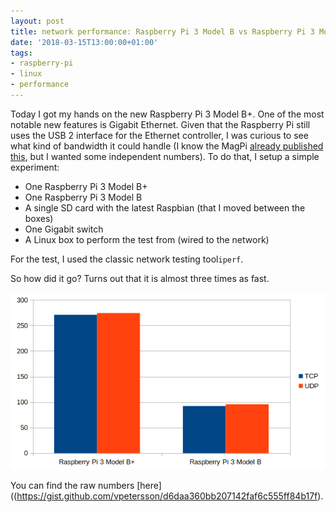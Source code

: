 ```yaml
---
layout: post
title: network performance: Raspberry Pi 3 Model B vs Raspberry Pi 3 Model B+
date: '2018-03-15T13:00:00+01:00'
tags:
- raspberry-pi
- linux
- performance
---
```


Today I got my hands on the new Raspberry Pi 3 Model B+. One of the most notable new features is Gigabit Ethernet. Given that the Raspberry Pi still uses the USB 2 interface for the Ethernet controller, I was curious to see what kind of bandwidth it could handle (I know the MagPi [already published this](https://www.raspberrypi.org/magpi/raspberry-pi-3-specs-benchmarks/), but I wanted some independent numbers). To do that, I setup a simple experiment:

 * One Raspberry Pi 3 Model B+
 * One Raspberry Pi 3 Model B
 * A single SD card with the latest Raspbian (that I moved between the boxes)
 * One Gigabit switch
 * A Linux box to perform the test from (wired to the network)

For the test, I used the classic network testing tool`iperf`. 

So how did it go? Turns out that it is almost three times as fast.

![](/assets/pi3-vs-pi3+.png)

You can find the raw numbers [here]((https://gist.github.com/vpetersson/d6daa360bb207142faf6c555ff84b17f).
